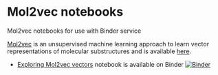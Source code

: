 # Mol2vec notebooks
Mol2vec notebooks for use with Binder service  

[Mol2vec](https://chemrxiv.org/articles/Mol2vec_Unsupervised_Machine_Learning_Approach_with_Chemical_Intuition/5513581) is an unsupervised machine learning approach to learn vector representations of molecular substructures and is available [here](https://github.com/samoturk/mol2vec).

* [Exploring Mol2vec vectors](https://mybinder.org/v2/gh/samoturk/mol2vec_notebooks/master?filepath=Notebooks%2FExploring_Mol2vec_vectors.ipynb) notebook is available on Binder [![Binder](https://mybinder.org/badge.svg)](https://mybinder.org/v2/gh/samoturk/mol2vec_notebooks/master?filepath=Notebooks%2FExploring_Mol2vec_vectors.ipynb)
